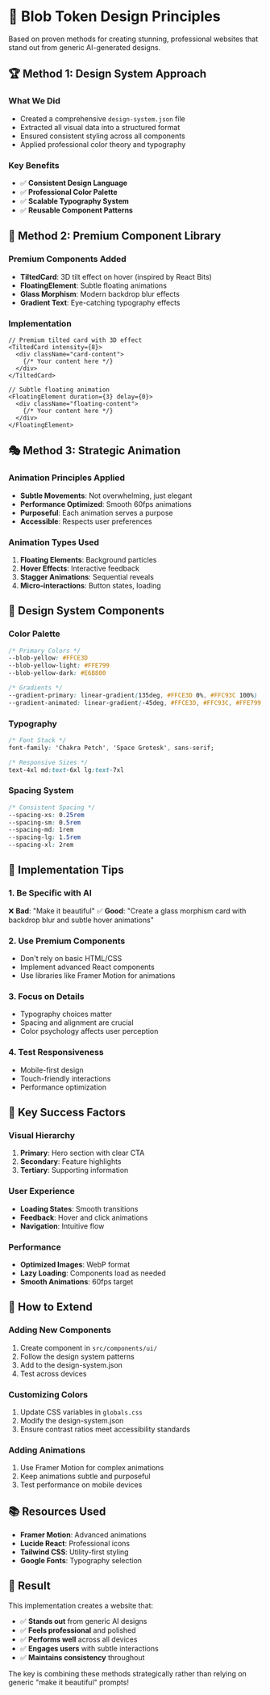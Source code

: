 # 🎨 Blob Token Design Principles

Based on proven methods for creating stunning, professional websites that stand out from generic AI-generated designs.

## 🏆 **Method 1: Design System Approach**

### **What We Did**
- Created a comprehensive `design-system.json` file
- Extracted all visual data into a structured format
- Ensured consistent styling across all components
- Applied professional color theory and typography

### **Key Benefits**
- ✅ **Consistent Design Language**
- ✅ **Professional Color Palette**
- ✅ **Scalable Typography System**
- ✅ **Reusable Component Patterns**

## 🎯 **Method 2: Premium Component Library**

### **Premium Components Added**
- **TiltedCard**: 3D tilt effect on hover (inspired by React Bits)
- **FloatingElement**: Subtle floating animations
- **Glass Morphism**: Modern backdrop blur effects
- **Gradient Text**: Eye-catching typography effects

### **Implementation**
```tsx
// Premium tilted card with 3D effect
<TiltedCard intensity={8}>
  <div className="card-content">
    {/* Your content here */}
  </div>
</TiltedCard>

// Subtle floating animation
<FloatingElement duration={3} delay={0}>
  <div className="floating-content">
    {/* Your content here */}
  </div>
</FloatingElement>
```

## 🎭 **Method 3: Strategic Animation**

### **Animation Principles Applied**
- **Subtle Movements**: Not overwhelming, just elegant
- **Performance Optimized**: Smooth 60fps animations
- **Purposeful**: Each animation serves a purpose
- **Accessible**: Respects user preferences

### **Animation Types Used**
1. **Floating Elements**: Background particles
2. **Hover Effects**: Interactive feedback
3. **Stagger Animations**: Sequential reveals
4. **Micro-interactions**: Button states, loading

## 🎨 **Design System Components**

### **Color Palette**
```css
/* Primary Colors */
--blob-yellow: #FFCE3D
--blob-yellow-light: #FFE799
--blob-yellow-dark: #E6B800

/* Gradients */
--gradient-primary: linear-gradient(135deg, #FFCE3D 0%, #FFC93C 100%)
--gradient-animated: linear-gradient(-45deg, #FFCE3D, #FFC93C, #FFE799, #FFCE3D)
```

### **Typography**
```css
/* Font Stack */
font-family: 'Chakra Petch', 'Space Grotesk', sans-serif;

/* Responsive Sizes */
text-4xl md:text-6xl lg:text-7xl
```

### **Spacing System**
```css
/* Consistent Spacing */
--spacing-xs: 0.25rem
--spacing-sm: 0.5rem
--spacing-md: 1rem
--spacing-lg: 1.5rem
--spacing-xl: 2rem
```

## 🚀 **Implementation Tips**

### **1. Be Specific with AI**
❌ **Bad**: "Make it beautiful"
✅ **Good**: "Create a glass morphism card with backdrop blur and subtle hover animations"

### **2. Use Premium Components**
- Don't rely on basic HTML/CSS
- Implement advanced React components
- Use libraries like Framer Motion for animations

### **3. Focus on Details**
- Typography choices matter
- Spacing and alignment are crucial
- Color psychology affects user perception

### **4. Test Responsiveness**
- Mobile-first design
- Touch-friendly interactions
- Performance optimization

## 🎯 **Key Success Factors**

### **Visual Hierarchy**
1. **Primary**: Hero section with clear CTA
2. **Secondary**: Feature highlights
3. **Tertiary**: Supporting information

### **User Experience**
- **Loading States**: Smooth transitions
- **Feedback**: Hover and click animations
- **Navigation**: Intuitive flow

### **Performance**
- **Optimized Images**: WebP format
- **Lazy Loading**: Components load as needed
- **Smooth Animations**: 60fps target

## 🔧 **How to Extend**

### **Adding New Components**
1. Create component in `src/components/ui/`
2. Follow the design system patterns
3. Add to the design-system.json
4. Test across devices

### **Customizing Colors**
1. Update CSS variables in `globals.css`
2. Modify the design-system.json
3. Ensure contrast ratios meet accessibility standards

### **Adding Animations**
1. Use Framer Motion for complex animations
2. Keep animations subtle and purposeful
3. Test performance on mobile devices

## 📚 **Resources Used**

- **Framer Motion**: Advanced animations
- **Lucide React**: Professional icons
- **Tailwind CSS**: Utility-first styling
- **Google Fonts**: Typography selection

## 🎉 **Result**

This implementation creates a website that:
- ✅ **Stands out** from generic AI designs
- ✅ **Feels professional** and polished
- ✅ **Performs well** across all devices
- ✅ **Engages users** with subtle interactions
- ✅ **Maintains consistency** throughout

The key is combining these methods strategically rather than relying on generic "make it beautiful" prompts! 